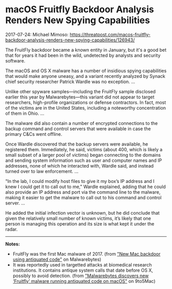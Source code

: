 macOS Fruitfly Backdoor Analysis Renders New Spying Capabilities
================================================================
2017-07-24: Michael Mimoso:
https://threatpost.com/macos-fruitfly-backdoor-analysis-renders-new-spying-capabilities/126943/

The FruitFly backdoor became a known entity in January, but it's a good bet
that for years it had been in the wild, undetected by analysts and security
software.

The macOS and OS X malware has a number of insidious spying capabilities that
would make anyone uneasy, and a variant recently analyzed by Synack chief
security researcher Patrick Wardle was no exception. ...

Unlike other spyware samples—including the FruitFly sample disclosed earlier
this year by Malwarebytes—this variant did not appear to target researchers,
high-profile organizations or defense contractors. In fact, most of the victims
are in the United States, including a noteworthy concentration of them
in Ohio. ...

The malware did also contain a number of encrypted connections to the backup
command and control servers that were available in case the primary C&Cs went
offline.

Once Wardle discovered that the backup servers were available, he registered
them. Immediately, he said, victims (about 400, which is likely a small subset
of a larger pool of victims) began connecting to the domains and sending system
information such as user and computer names and IP addresses, none of which he
interacted with, Wardle said, and instead turned over to law
enforcement. ...

"In the lab, I could modify host files to give it my box’s IP address and I
knew I could get it to call out to me," Wardle explained, adding that he could
also provide an IP address and port via the command line to the malware, making
it easier to get the malware to call out to his command and control
server. ...

He added the initial infection vector is unknown, but he did conclude that
given the relatively small number of known victims, it’s likely that one person
is managing this operation and its size is what kept it under the radar.


---

**Notes:**

- FruitFly was the first Mac malware of 2017. (from ["New Mac backdoor
  using antiquated code"][MALWAREBYTES] on Malwarebytes)
- It was reportedly used in targetted attacks at biomedical research
  institutions. It contains antique system calls that date before OS X,
  possibly to avoid detection. (from ["Malwarebytes discovers new
  ‘Fruitfly’ malware running antiquated code on macOS"][9TO5MAC] on 9to5Mac)

[MALWAREBYTES]: https://blog.malwarebytes.com/threat-analysis/2017/01/new-mac-backdoor-using-antiquated-code/
[9TO5MAC]: https://9to5mac.com/2017/01/18/malware-macos-fruitfly/
